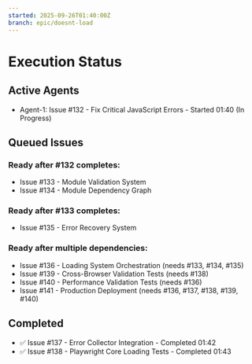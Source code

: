 ```yaml
---
started: 2025-09-26T01:40:00Z
branch: epic/doesnt-load
---
```


# Execution Status

## Active Agents
- Agent-1: Issue #132 - Fix Critical JavaScript Errors - Started 01:40 (In Progress)

## Queued Issues
### Ready after #132 completes:
- Issue #133 - Module Validation System
- Issue #134 - Module Dependency Graph

### Ready after #133 completes:
- Issue #135 - Error Recovery System

### Ready after multiple dependencies:
- Issue #136 - Loading System Orchestration (needs #133, #134, #135)
- Issue #139 - Cross-Browser Validation Tests (needs #138)
- Issue #140 - Performance Validation Tests (needs #136)
- Issue #141 - Production Deployment (needs #136, #137, #138, #139, #140)

## Completed
- ✅ Issue #137 - Error Collector Integration - Completed 01:42
- ✅ Issue #138 - Playwright Core Loading Tests - Completed 01:43
